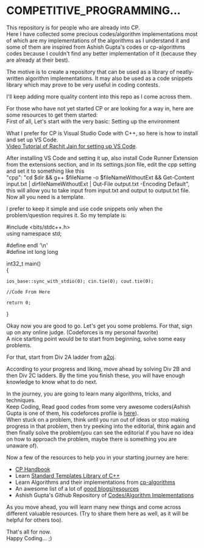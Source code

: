 # COMPETITIVE_PROGRAMMING...

This repository is for people who are already into CP.  
Here I have collected some precious codes/algorithm implementations most of which are my implementations of the algorithms as I understand it and some of them are inspired from Ashish Gupta's codes or cp-algorithms codes because I couldn't find any better implementation of it (because they are already at their best).  

The motive is to create a repository that can be used as a library of neatly-written algorithm implementations. It may also be used as a code snippets library which may prove to be very useful in coding contests.  

I'll keep adding more quality content into this repo as I come across them.  

For those who have not yet started CP or are looking for a way in, here are some resources to get them started:  
First of all, Let's start with the very basic: Setting up the environment

What I prefer for CP is Visual Studio Code with C++, so here is how to install and set up VS Code.  
[Video Tutorial of Rachit Jain for setting up VS Code](https://www.youtube.com/watch?v=Y-_3rXgrRAY).

After installing VS Code and setting it up, also install Code Runner Extension from the extensions section, and in its settings.json file, edit the cpp setting and set it to something like this  
"cpp": "cd $dir && g++ $fileName -o $fileNameWithoutExt && Get-Content input.txt | $dir$fileNameWithoutExt | Out-File output.txt -Encoding Default",  
this will allow you to take input from input.txt and output to output.txt file.  
Now all you need is a template.  

I prefer to keep it simple and use code snippets only when the problem/question requires it.
So my template is:

#include <bits/stdc++.h>  
using namespace std;

#define endl '\n'  
#define int long long

int32_t main()  
{  

	ios_base::sync_with_stdio(0); cin.tie(0); cout.tie(0);

	//Code From Here

	return 0;  
}  

Okay now you are good to go. Let's get you some problems. 
For that, sign up on any online judge. (Codeforces is my personal favorite)  
A nice starting point would be to start from beginning, solve some easy problems. 

For that, start from Div 2A ladder from [a2oj](https://a2oj.com/ladders).  

According to your progress and liking, move ahead by solving Div 2B and then Div 2C ladders. By the time you finish these, you will have enough knowledge to know what to do next.    

In the journey, you are going to learn many algorithms, tricks, and techniques.  
Keep Coding, Read good codes from some very awesome coders(Ashish Gupta is one of them, his codeforces profile is [here](https://codeforces.com/profile/Ashishgup)).  
When stuck on a problem, think until you run out of ideas or stop making progress in that problem, then try peeking into the editorial, think again and then finally solve the problem(you can see the editorial if you have no idea on how to approach the problem, maybe there is something you are unaware of).  

Now a few of the resources to help you in your starting journey are here:  
- [CP Handbook](https://cses.fi/book/book.pdf)  
- Learn [Standard Templates Library of C++](https://www.topcoder.com/community/competitive-programming/tutorials/power-up-c-with-the-standard-template-library-part-1/)  
- Learn Algorithms and their implementations from [cp-algorithms](https://cp-algorithms.com/)  
- An awesome list of a lot of [good blogs/resources](https://github.com/lnishan/awesome-competitive-programming)  
- Ashish Gupta's Github Repository of [Codes/Algorithm Implementations](https://github.com/Ashishgup1/Competitive-Coding)  

As you move ahead, you will learn many new things and come across different valuable resources. (Try to share them here as well, as it will be helpful for others too).

That's all for now.  
Happy Coding... ;)
